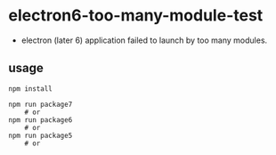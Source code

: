 # electron6-too-many-module-test

- electron (later 6) application failed to launch by too many modules.

## usage

```
npm install

npm run package7
    # or
npm run package6
    # or
npm run package5
    # or
```

